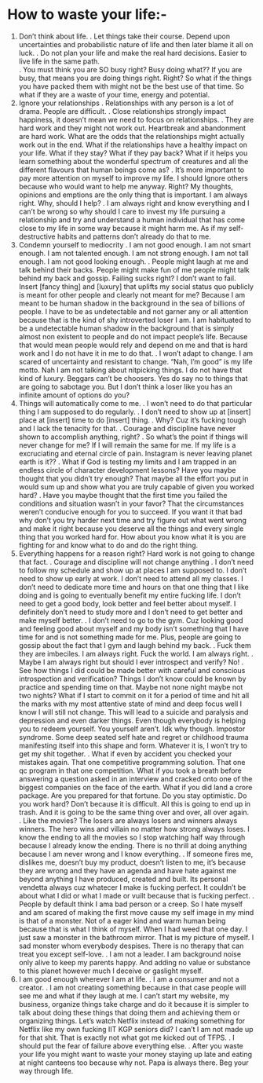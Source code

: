 # **How to waste your life**:-


1.	Don’t think about life. 
    .	Let things take their course. Depend upon uncertainties and probabilistic nature of life and then later blame it all on luck. 
    .	Do not plan your life and make the real hard decisions. Easier to live life in the same path.\
    .	You must think you are SO busy right? Busy doing what?? If you are busy, that means you are doing things right. Right? So what if the things you have packed them with might not be the best use of that time. So what if they are a waste of your time, energy and potential.
2.	Ignore your relationships
    .	Relationships with any person is a lot of drama. People are difficult. 
    .	Close relationships strongly impact happiness, it doesn’t mean we need to focus on relationships.
    .	They are hard work and they might not work out. Heartbreak and abandonment are hard work. What are the odds that the relationships might actually work out in the end. What if the relationships have a healthy impact on your life. What if they stay? What if they pay back? What if it helps you learn something about the wonderful spectrum of creatures and all the different flavours that human beings come as?
    .	It’s more important to pay more attention on myself to improve my life. I should Ignore others because who would want to help me anyway. Right? My thoughts, opinions and emptions are the only thing that is important. I am always right. Why, should I help?
    .	I am always right and know everything and I can’t be wrong so why should I care to invest my life pursuing a relationship and try and understand a human individual that has come close to my life in some way because it might harm me. As if my self-destructive habits and patterns don’t already do that to me.
3.	Condemn yourself to mediocrity
    .	I am not good enough. I am not smart enough. I am not talented enough. I am not strong enough. I am not tall enough. I am not good looking enough. 
    .	People might laugh at me and talk behind their backs. People might make fun of me people might talk behind my back and gossip. Failing sucks right? I don’t want to fail. Insert [fancy thing] and [luxury] that uplifts my social status quo publicly is meant for other people and clearly not meant for me? Because I am meant to be human shadow in the background in the sea of billions of people. I have to be as undetectable and not garner any or all attention because that is the kind of shy introverted loser I am. I am habituated to be a undetectable human shadow in the background that is simply almost non existent to people and do not impact people’s life. Because that would mean people would rely and depend on me and that is hard work and I do not have it in me to do that.
    .	I won’t adapt to change. I am scared of uncertainty and resistant to change. “Nah, I’m good” is my life motto. Nah I am not talking about nitpicking things. I do not have that kind of luxury. Beggars can’t be choosers. Yes do say no to things that are going to sabotage you. But I don’t think a loser like you has an infinite amount of options do you?
4.	Things will automatically come to me.
    .	I won’t need to do that particular thing I am supposed to do regularly.
    .	I don’t need to show up at [insert] place at [insert] time to do [insert] thing.
    .	Why? Cuz it’s fucking tough and I lack the tenacity for that.
    .	Courage and discipline have never shown to accomplish anything, right?
    .	So what’s the point if things will never change for me? If I will remain the same for me. If my life is a excruciating and eternal circle of pain. Instagram is never leaving planet earth is it??
    .	What if God is testing my limits and I am trapped in an endless circle of character development lessons? Have you maybe thought that you didn’t try enough? That maybe all the effort you put in would sum up and show what you are truly capable of given you worked hard?
    .	Have you maybe thought that the first time you failed the conditions and situation wasn’t in your favor? That the circumstances weren’t conducive enough for you to succeed. If you want it that bad why don’t you try harder next time and try figure out what went wrong and make it right because you deserve all the things and every single thing that you worked hard for. How about you know what it is you are fighting for and know what to do and do the right thing.
5.	Everything happens for a reason right? Hard work is not going to change that fact.
    .	Courage and discipline will not change anything
    .	I don’t need to follow my schedule and show up at places I am supposed to. I don’t need to show up early at work. I don’t need to attend all my classes. I don’t need to dedicate more time and hours on that one thing that I like doing and is going to eventually benefit my entire fucking life. I don’t need to get a good body, look better and feel better about myself. I definitely don’t need to study more and I don’t need to get better and make myself better. 
    .	I don’t need to go to the gym. Cuz looking good and feeling good about myself and my body isn’t something that I have time for and is not something made for me. Plus, people are going to gossip about the fact that I gym and laugh behind my back. 
    .	Fuck them they are imbeciles. I am always right.  Fuck the world. I am always right.
    .	Maybe I am always right but should I ever introspect and verify? No! 
    .	See how things I did could be made better with careful and conscious introspection and verification? Things I don’t know could be known by practice and spending time on that. Maybe not none night maybe not two nights? What if I start to commit on it for a period of time and hit all the marks with my most attentive state of mind and deep focus well I know I will still not change. This will lead to a suicide and paralysis and depression and even darker things. Even though everybody is helping you to redeem yourself. You yourself aren’t. Idk why though. Impostor syndrome. Some deep seated self hate and regret or childhood trauma manifesting itself into this shape and form. Whatever it is, I won’t try to get my shit together.
    .	What if even by accident you checked your mistakes again. That one competitive programming solution. That one qc program in that one competition. What if you took a breath before answering a question asked in an interview and cracked onto one of the biggest companies on the face of the earth. What if you did land a crore package. Are you prepared for that fortune. Do you stay optimistic. Do you work hard? Don’t because it is difficult. All this is going to end up in trash. And it is going to be the same thing over and over, all over again.  
    .	Like the movies? The losers are always losers and winners always winners. The hero wins and villain no matter how strong always loses. I know the ending to all the movies so I stop watching half way through because I already know the ending. There is no thrill at doing anything because I am never wrong and I know everything.
    .	If someone fires me, dislikes me, doesn’t buy my product, doesn’t listen to me, it’s because they are wrong and they have an agenda and have hate against me beyond anything I have produced, created and built. Its personal vendetta always cuz whatecer I make is fucking perfect. It couldn’t be about what I did or what I made or vuilt because that is fucking perfect. 
    .	People by default think I ama bad person or a creep. So I hate myself and am scared of making the first move cause my self image in my mind is that of a monster. Not of a eager kind and warm human being because that is what I think of myself. When I had weed that one day. I just saw a monster in the bathroom mirror. That is my picture of myself. I sad monster whom everybody despises. There is no therapy that can treat you except self-love.
    .	I am not a leader. I am background noise only alive to keep my parents happy. And adding no value or substance to this planet however much I deceive or gaslight myself.
6.	I am good enough wherever I am at life. 
    .	 I am a consumer and not a creator. 
    .	I am not creating something because in that case people will see me and what if they laugh at me. I can’t start my website, my business, organize things take charge and do it because it is simpler to talk about doing these things that doing them and achieving them or organizing things. Let’s watch Netflix instead of making something for Netflix like my own fucking IIT KGP seniors did? I can’t I am not made up for that shit. That is exactly not what got me kicked out of TFPS.
    .	I should put the fear of failure above everything else.
    .	After you waste your life you might want to waste your money staying up late and eating at night canteens too because why not. Papa is always there. Beg your way through life. 
